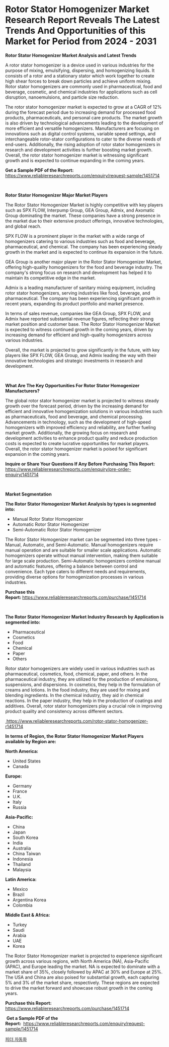 <p><h1>Rotor Stator Homogenizer Market Research Report Reveals The Latest Trends And Opportunities of this Market for Period from 2024 - 2031</h1></p><p><strong>Rotor Stator Homogenizer Market Analysis and Latest Trends</strong></p>
<p><p>A rotor stator homogenizer is a device used in various industries for the purpose of mixing, emulsifying, dispersing, and homogenizing liquids. It consists of a rotor and a stationary stator which work together to create high shear forces to break down particles and achieve uniform mixing. Rotor stator homogenizers are commonly used in pharmaceutical, food and beverage, cosmetic, and chemical industries for applications such as cell disruption, nanoemulsions, and particle size reduction.</p><p>The rotor stator homogenizer market is expected to grow at a CAGR of 12% during the forecast period due to increasing demand for processed food products, pharmaceuticals, and personal care products. The market growth is also driven by technological advancements leading to the development of more efficient and versatile homogenizers. Manufacturers are focusing on innovations such as digital control systems, variable speed settings, and interchangeable rotor-stator configurations to cater to the diverse needs of end-users. Additionally, the rising adoption of rotor stator homogenizers in research and development activities is further boosting market growth. Overall, the rotor stator homogenizer market is witnessing significant growth and is expected to continue expanding in the coming years.</p></p>
<p><strong>Get a Sample PDF of the Report:&nbsp;</strong> <a href="https://www.reliableresearchreports.com/enquiry/request-sample/1451714">https://www.reliableresearchreports.com/enquiry/request-sample/1451714</a></p>
<p>&nbsp;</p>
<p><strong>Rotor Stator Homogenizer Major Market Players</strong></p>
<p><p>The Rotor Stator Homogenizer Market is highly competitive with key players such as SPX FLOW, Interpump Group, GEA Group, Admix, and Axomatic Group dominating the market. These companies have a strong presence in the market due to their extensive product offerings, innovative technologies, and global reach.</p><p>SPX FLOW is a prominent player in the market with a wide range of homogenizers catering to various industries such as food and beverage, pharmaceutical, and chemical. The company has been experiencing steady growth in the market and is expected to continue its expansion in the future.</p><p>GEA Group is another major player in the Rotor Stator Homogenizer Market, offering high-quality homogenizers for the food and beverage industry. The company's strong focus on research and development has helped it to maintain its competitive edge in the market.</p><p>Admix is a leading manufacturer of sanitary mixing equipment, including rotor stator homogenizers, serving industries like food, beverage, and pharmaceutical. The company has been experiencing significant growth in recent years, expanding its product portfolio and market presence.</p><p>In terms of sales revenue, companies like GEA Group, SPX FLOW, and Admix have reported substantial revenue figures, reflecting their strong market position and customer base. The Rotor Stator Homogenizer Market is expected to witness continued growth in the coming years, driven by increasing demand for efficient and high-quality homogenizers across various industries.</p><p>Overall, the market is projected to grow significantly in the future, with key players like SPX FLOW, GEA Group, and Admix leading the way with their innovative technologies and strategic investments in research and development.</p></p>
<p>&nbsp;</p>
<p><strong>What Are The Key Opportunities For Rotor Stator Homogenizer Manufacturers?</strong></p>
<p><p>The global rotor stator homogenizer market is projected to witness steady growth over the forecast period, driven by the increasing demand for efficient and innovative homogenization solutions in various industries such as pharmaceuticals, food and beverage, and chemical processing. Advancements in technology, such as the development of high-speed homogenizers with improved efficiency and reliability, are further fueling market growth. Additionally, the growing focus on research and development activities to enhance product quality and reduce production costs is expected to create lucrative opportunities for market players. Overall, the rotor stator homogenizer market is poised for significant expansion in the coming years.</p></p>
<p><strong>Inquire or Share Your Questions If Any Before Purchasing This Report:</strong> <a href="https://www.reliableresearchreports.com/enquiry/pre-order-enquiry/1451714">https://www.reliableresearchreports.com/enquiry/pre-order-enquiry/1451714</a></p>
<p>&nbsp;</p>
<p><strong>Market Segmentation</strong></p>
<p><strong>The Rotor Stator Homogenizer Market Analysis by types is segmented into:</strong></p>
<p><ul><li>Manual Rotor Stator Homogenizer</li><li>Automatic Rotor Stator Homogenizer</li><li>Semi-Automatic Rotor Stator Homogenizer</li></ul></p>
<p><p>The Rotor Stator Homogenizer market can be segmented into three types - Manual, Automatic, and Semi-Automatic. Manual homogenizers require manual operation and are suitable for smaller scale applications. Automatic homogenizers operate without manual intervention, making them suitable for large scale production. Semi-Automatic homogenizers combine manual and automatic features, offering a balance between control and convenience. Each type caters to different needs and requirements, providing diverse options for homogenization processes in various industries.</p></p>
<p><strong>Purchase this Report:&nbsp;</strong><a href="https://www.reliableresearchreports.com/purchase/1451714">https://www.reliableresearchreports.com/purchase/1451714</a></p>
<p>&nbsp;</p>
<p><strong>The Rotor Stator Homogenizer Market Industry Research by Application is segmented into:</strong></p>
<p><ul><li>Pharmaceutical</li><li>Cosmetics</li><li>Food</li><li>Chemical</li><li>Paper</li><li>Others</li></ul></p>
<p><p>Rotor stator homogenizers are widely used in various industries such as pharmaceutical, cosmetics, food, chemical, paper, and others. In the pharmaceutical industry, they are utilized for the production of emulsions, suspensions, and dispersions. In cosmetics, they help in the formulation of creams and lotions. In the food industry, they are used for mixing and blending ingredients. In the chemical industry, they aid in chemical reactions. In the paper industry, they help in the production of coatings and additives. Overall, rotor stator homogenizers play a crucial role in improving product quality and consistency across different sectors.</p></p>
<p><a href="https://www.reliableresearchreports.com/rotor-stator-homogenizer-r1451714">&nbsp;https://www.reliableresearchreports.com/rotor-stator-homogenizer-r1451714</a></p>
<p><strong>In terms of Region, the Rotor Stator Homogenizer Market Players available by Region are:</strong></p>
<p>
    <p> <strong> North America: </strong>
        <ul>
            <li>United States</li>
            <li>Canada</li>
        </ul>
        </p> 
    <p> <strong> Europe: </strong>
        <ul>
            <li>Germany</li>
            <li>France</li>
            <li>U.K.</li>
            <li>Italy</li>
            <li>Russia</li>
        </ul>
        </p> 
    <p> <strong> Asia-Pacific: </strong>
        <ul>
            <li>China</li>
            <li>Japan</li>
            <li>South Korea</li>
            <li>India</li>
            <li>Australia</li>
            <li>China Taiwan</li>
            <li>Indonesia</li>
            <li>Thailand</li>
            <li>Malaysia</li>
        </ul>
        </p> 
    <p> <strong> Latin America: </strong>
        <ul>
            <li>Mexico</li>
            <li>Brazil</li>
            <li>Argentina Korea</li>
            <li>Colombia</li>
        </ul>
        </p> 
    <p> <strong> Middle East & Africa: </strong>
        <ul>
            <li>Turkey</li>
            <li>Saudi</li>
            <li>Arabia</li>
            <li>UAE</li>
            <li>Korea</li>
        </ul>
    </p>
    </p>
<p><p>The Rotor Stator Homogenizer market is projected to experience significant growth across various regions, with North America (NA), Asia-Pacific (APAC), and Europe leading the market. NA is expected to dominate with a market share of 35%, closely followed by APAC at 30% and Europe at 25%. The USA and China are also poised for substantial growth, each capturing 5% and 3% of the market share, respectively. These regions are expected to drive the market forward and showcase robust growth in the coming years.</p></p>
<p><strong>Purchase this Report: </strong><a href="https://www.reliableresearchreports.com/purchase/1451714">https://www.reliableresearchreports.com/purchase/1451714</a></p>
<p>&nbsp;<strong>Get a Sample PDF of the Report:&nbsp;&nbsp;</strong><a href="https://www.reliableresearchreports.com/enquiry/request-sample/1451714">https://www.reliableresearchreports.com/enquiry/request-sample/1451714</a></p>
<p><strong></strong></p>
<p><p><a href="https://github.com/durgin521/Market-Research-Report-List-2/blob/main/9693618164443.md">피더 자동화</a></p></p>